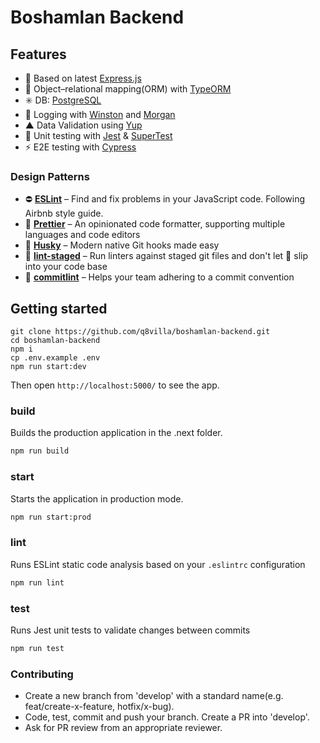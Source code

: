 # Boshamlan Backend

## Features

- 🚀 Based on latest [Express.js](https://expressjs.com/)
- 💅 Object–relational mapping(ORM) with [TypeORM](https://typeorm.io/)
- ✳️ DB: [PostgreSQL](https://www.postgresql.org/)
- 🐻 Logging with [Winston](https://github.com/winstonjs/winston) and [Morgan](https://www.npmjs.com/package/morgan)
- ▲ Data Validation using [Yup](https://www.npmjs.com/package/yup)
- 🐐 Unit testing with [Jest](https://github.com/facebook/jest) & [SuperTest](https://www.npmjs.com/package/supertest)
- ⚡️ E2E testing with [Cypress](https://www.cypress.io/)

### Design Patterns

- ⛔ **[ESLint](https://eslint.org)** – Find and fix problems in your JavaScript code. Following Airbnb style guide.
- 🎀 **[Prettier](https://prettier.io)** – An opinionated code formatter, supporting multiple languages and code editors
- 🐺 **[Husky](https://github.com/typicode/husky)** – Modern native Git hooks made easy
- 💩 **[lint-staged](https://github.com/okonet/lint-staged)** – Run linters against staged git files and don't let 💩 slip into your code base
- 📓 **[commitlint](https://commitlint.js.org)** – Helps your team adhering to a commit convention

## Getting started

```
git clone https://github.com/q8villa/boshamlan-backend.git
cd boshamlan-backend
npm i
cp .env.example .env
npm run start:dev
```

Then open `http://localhost:5000/` to see the app.

### build

Builds the production application in the .next folder.

```bash
npm run build
```

### start

Starts the application in production mode.

```bash
npm run start:prod
```

### lint

Runs ESLint static code analysis based on your `.eslintrc` configuration

```bash
npm run lint
```

### test

Runs Jest unit tests to validate changes between commits

```bash
npm run test
```

### Contributing

- Create a new branch from 'develop' with a standard name(e.g. feat/create-x-feature, hotfix/x-bug).
- Code, test, commit and push your branch. Create a PR into 'develop'.
- Ask for PR review from an appropriate reviewer.
